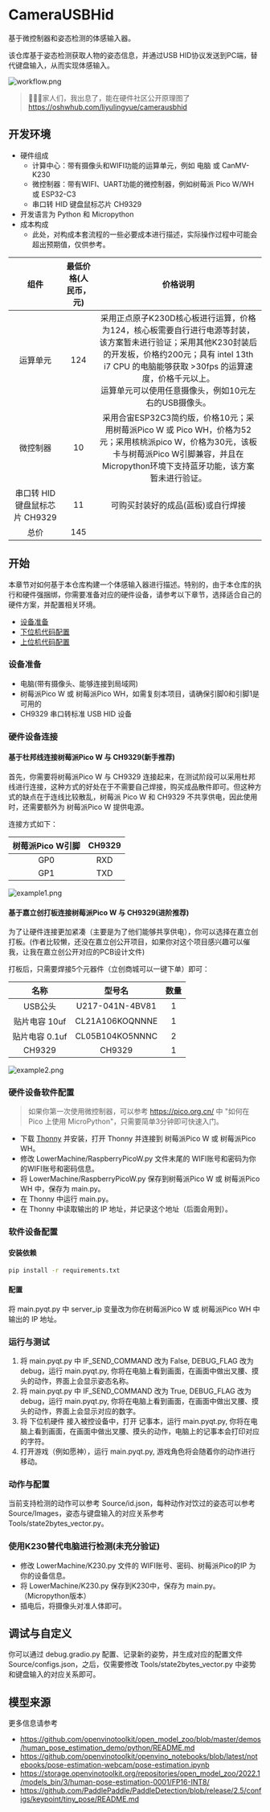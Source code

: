 # CameraUSBHid
基于微控制器和姿态检测的体感输入器。

该仓库基于姿态检测获取人物的姿态信息，并通过USB HID协议发送到PC端，替代键盘输入，从而实现体感输入。

![workflow.png](Docs/workflow.png)

> 🎉🎉🎉家人们，我出息了，能在硬件社区公开原理图了 https://oshwhub.com/liyulingyue/camerausbhid

## 开发环境
- 硬件组成
  - 计算中心：带有摄像头和WIFI功能的运算单元，例如 电脑 或 CanMV-K230
  - 微控制器：带有WIFI、UART功能的微控制器，例如树莓派 Pico W/WH 或 ESP32-C3
  - 串口转 HID 键盘鼠标芯片 CH9329
- 开发语言为 Python 和 Micropython
- 成本构成
    - 此处，对构成本套流程的一些必要成本进行描述，实际操作过程中可能会超出预期值，仅供参考。

|          组件           | 最低价格(人民币，元) |                                                                              价格说明                                                                              |
|:---------------------:|:-----------:|:--------------------------------------------------------------------------------------------------------------------------------------------------------------:|
|         运算单元          |     124     | 采用正点原子K230D核心板进行运算，价格为124，核心板需要自行进行电源等封装，该方案暂未进行验证；采用其他K230封装后的开发板，价格约200元；具有 intel 13th i7 CPU 的电脑能够获取 >30fps 的运算速度，价格千元以上。<br/>运算单元可以使用任意摄像头，例如10元左右的USB摄像头。 |
|         微控制器          |     10      |                   采用合宙ESP32C3简约版，价格10元；采用树莓派Pico W 或 Pico WH，价格为52元；采用核桃派pico W，价格为30元，该板卡与树莓派Pico W引脚兼容，并且在Micropython环境下支持蓝牙功能，该方案暂未进行验证。                    |
| 串口转 HID 键盘鼠标芯片 CH9329 |     11      |                                                                      可购买封装好的成品(蓝板)或自行焊接                                                                        |
|          总价           |     145     |                                                                                                                                                                  |


## 开始
本章节对如何基于本仓库构建一个体感输入器进行描述。特别的，由于本仓库的执行和硬件强捆绑，你需要准备对应的硬件设备，请参考以下章节，选择适合自己的硬件方案，并配置相关环境。
- [设备准备](./Docs/设备准备.md)
- [下位机代码配置](./Docs/下位机代码配置.md)
- [上位机代码配置](./Docs/上位机代码配置.md)

### 设备准备

- 电脑(带有摄像头、能够连接到局域网)
- 树莓派Pico W 或 树莓派Pico WH，如需复刻本项目，请确保引脚0和引脚1是可用的
- CH9329 串口转标准 USB HID 设备

### 硬件设备连接
#### 基于杜邦线连接树莓派Pico W 与 CH9329(新手推荐)
首先，你需要将树莓派Pico W 与 CH9329 连接起来，在测试阶段可以采用杜邦线进行连接，这种方式的好处在于不需要自己焊接，购买成品散件即可。但这种方式的缺点在于连线比较散乱，树莓派 Pico W 和 CH9329 不共享供电，因此使用时，还需要额外为 树莓派Pico W 提供电源。

连接方式如下：

|树莓派Pico W引脚| CH9329|
|:---:|:---:|
|GP0 | RXD |
|GP1 | TXD |

![example1.png](Docs/example1.png)

#### 基于嘉立创打板连接树莓派Pico W 与 CH9329(进阶推荐)
为了让硬件连接更加紧凑（主要是为了他们能够共享供电），你可以选择在嘉立创打板。(作者比较懒，还没在嘉立创公开项目，如果你对这个项目感兴趣可以催我，让我在嘉立创公开对应的PCB设计文件)

打板后，只需要焊接5个元器件（立创商城可以一键下单）即可：

|     名称     |         型号名         | 数量 |
|:----------:|:-------------------:|:--:|
|   USB公头    | U217-041N-4BV81 | 1  |
| 贴片电容 10uf  | CL21A106KOQNNNE | 1  |
| 贴片电容 0.1uf | CL05B104KO5NNNC | 2  |
|   CH9329   | CH9329 | 1  |

![example2.png](Docs/example2.png)

### 硬件设备软件配置
> 如果你第一次使用微控制器，可以参考 https://pico.org.cn/ 中 "如何在 Pico 上使用 MicroPython"，只需要简单3分钟即可快速入门。
- 下载 [Thonny](https://thonny.org/) 并安装，打开 Thonny 并连接到 树莓派Pico W 或 树莓派Pico WH。
- 修改 LowerMachine/RaspberryPicoW.py 文件末尾的 WIFI账号和密码为你的WIFI账号和密码信息。
- 将 LowerMachine/RaspberryPicoW.py 保存到树莓派Pico W 或 树莓派Pico WH 中，保存为 main.py。
- 在 Thonny 中运行 main.py。
- 在 Thonny 中读取输出的 IP 地址，并记录这个地址（后面会用到）。

### 软件设备配置
#### 安装依赖
```bash
pip install -r requirements.txt
```

#### 配置
将 main.pyqt.py 中 server_ip 变量改为你在树莓派Pico W 或 树莓派Pico WH 中输出的 IP 地址。

### 运行与测试
1. 将 main.pyqt.py 中 IF_SEND_COMMAND 改为 False, DEBUG_FLAG 改为 debug，运行 main.pyqt.py, 你将在电脑上看到画面，在画面中做出叉腰、摸头的动作，界面上会显示姿态名称。 
2. 将 main.pyqt.py 中 IF_SEND_COMMAND 改为 True, DEBUG_FLAG 改为 debug，运行 main.pyqt.py, 你将在电脑上看到画面，在画面中做出叉腰、摸头的动作，界面上会显示对应的数字。 
3. 将 下位机硬件 接入被控设备中，打开 记事本，运行 main.pyqt.py, 你将在电脑上看到画面，在画面中做出叉腰、摸头的动作，电脑上的记事本会打印对应的字符。
4. 打开游戏（例如愿神），运行 main.pyqt.py, 游戏角色将会随着你的动作进行移动。

### 动作与配置
当前支持检测的动作可以参考 Source/id.json，每种动作对饮过的姿态可以参考 Source/Images，姿态与键盘输入的对应关系参考 Tools/state2bytes_vector.py。

### 使用K230替代电脑进行检测(未充分验证)
- 修改 LowerMachine/K230.py 文件的 WIFI账号、密码、树莓派Pico的IP 为你的设备信息。
- 将 LowerMachine/K230.py 保存到K230中，保存为 main.py。（Micropython版本）
- 插电后，将摄像头对准人体即可。

## 调试与自定义
你可以通过 debug.gradio.py 配置、记录新的姿势，并生成对应的配置文件 Source/configs.json，之后，仅需要修改 Tools/state2bytes_vector.py 中姿势和键盘输入的对应关系即可。

## 模型来源
更多信息请参考
- https://github.com/openvinotoolkit/open_model_zoo/blob/master/demos/human_pose_estimation_demo/python/README.md
- https://github.com/openvinotoolkit/openvino_notebooks/blob/latest/notebooks/pose-estimation-webcam/pose-estimation.ipynb
- https://storage.openvinotoolkit.org/repositories/open_model_zoo/2022.1/models_bin/3/human-pose-estimation-0001/FP16-INT8/
- https://github.com/PaddlePaddle/PaddleDetection/blob/release/2.5/configs/keypoint/tiny_pose/README.md